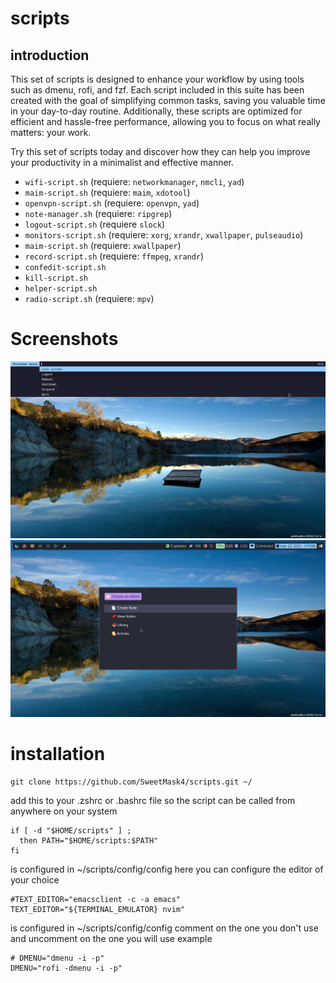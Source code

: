 # scripts

## introduction

This set of scripts is designed to enhance your workflow by using tools such as dmenu, rofi, and fzf. Each script included in this suite has been created with the goal of simplifying common tasks, saving you valuable time in your day-to-day routine. Additionally, these scripts are optimized for efficient and hassle-free performance, allowing you to focus on what really matters: your work.

Try this set of scripts today and discover how they can help you improve your productivity in a minimalist and effective manner.

- `wifi-script.sh` (requiere: `networkmanager`, `nmcli`, `yad`)
- `maim-script.sh` (requiere: `maim`, `xdotool`)
- `openvpn-script.sh` (requiere: `openvpn`, `yad`)
- `note-manager.sh` (requiere: `ripgrep`)
- `logout-script.sh` (requiere `slock`)
- `monitors-script.sh` (requiere: `xorg`, `xrandr`, `xwallpaper`, `pulseaudio`)
- `maim-script.sh` (requiere: `xwallpaper`)
- `record-script.sh` (requiere: `ffmpeg`, `xrandr`)
- `confedit-script.sh`
- `kill-script.sh`
- `helper-script.sh`
- `radio-script.sh` (requiere: `mpv`)

# Screenshots

![menu-logout](https://github.com/SweetMask4/scripts/blob/main/screenshots/launch-logout-dmenu.png?raw=true)
![menu-note](https://github.com/SweetMask4/scripts/blob/main/screenshots/launch-note-rofi.png?raw=true)

# installation

```shell
git clone https://github.com/SweetMask4/scripts.git ~/
```

add this to your .zshrc or .bashrc file so the script can be called from anywhere on your system

```shell
if [ -d "$HOME/scripts" ] ;
  then PATH="$HOME/scripts:$PATH"
fi
```
is configured in ~/scripts/config/config
here you can configure the editor of your choice

```shell
#TEXT_EDITOR="emacsclient -c -a emacs"
TEXT_EDITOR="${TERMINAL_EMULATOR} nvim"
```

is configured in ~/scripts/config/config
comment on the one you don't use and uncomment on the one you will use example

```shell
# DMENU="dmenu -i -p"
DMENU="rofi -dmenu -i -p"
```
